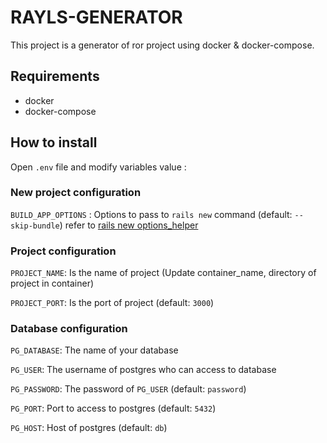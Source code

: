# RAYLS-GENERATOR

This project is a generator of ror project using docker & docker-compose.


## Requirements

- docker
- docker-compose

## How to install

Open `.env` file and modify variables value :

### New project configuration
`BUILD_APP_OPTIONS` : Options to pass to `rails new` command (default: `--skip-bundle`) refer to [rails new options_helper](docs/rails_new_options_helper.md)

### Project configuration
`PROJECT_NAME`: Is the name of project (Update container_name, directory of project in container)

`PROJECT_PORT`: Is the port of project (default: `3000`)
### Database configuration
`PG_DATABASE`: The name of your database

`PG_USER`: The username of postgres who can access to database

`PG_PASSWORD`: The password of `PG_USER` (default: `password`)

`PG_PORT`: Port to access to postgres (default: `5432`)

`PG_HOST`: Host of postgres (default: `db`)
